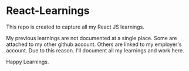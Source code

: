 # React-Learnings
This repo is created to capture all my React JS learnings.

My previous learnings are not documented at a single place. 
Some are attached to my other github account. Others are linked to my employer's account. 
Due to this reason. I'll document all my learnings and work here.

Happy Learnings.
